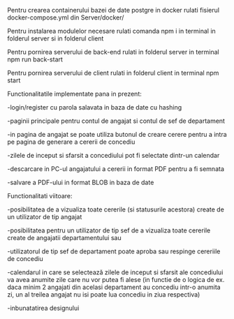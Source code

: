 Pentru crearea containerului bazei de date postgre in docker rulati fisierul docker-compose.yml din Server/docker/

Pentru instalarea modulelor necesare rulati comanda npm i in terminal in folderul server si in folderul client

Pentru pornirea serverului de back-end rulati in folderul server in terminal npm run back-start

Pentru pornirea serverului de client rulati in folderul client in terminal npm start

Functionalitatile implementate pana in prezent:

-login/register cu parola salavata in baza de date cu hashing

-paginii principale pentru contul de angajat si contul de sef de departament

-in pagina de angajat se poate utiliza butonul de creare cerere pentru a intra pe pagina de generare a cererii de concediu

-zilele de inceput si sfarsit a concediului pot fi selectate dintr-un calendar

-descarcare in PC-ul angajatului a cererii in format PDF pentru a fi semnata

-salvare a PDF-ului in format BLOB in baza de date

Functionalitati viitoare:

-posibilitatea de a vizualiza toate cererile (si statusurile acestora) create de un utilizator de tip angajat

-posibilitatea pentru un utilizator de tip sef de a vizualiza toate cererile create de angajatii departamentului sau

-utilizatorul de tip sef de departament poate aproba sau respinge cereriile de concediu

-calendarul in care se selectează zilele de inceput si sfarsit ale concediului va avea anumite zile care nu vor putea fi alese (in functie de o logica de ex. daca minim 2 angajati din acelasi departament au concediu intr-o anumita zi, un al treilea angajat nu isi poate lua concediu in ziua respectiva)

-inbunatatirea designului

